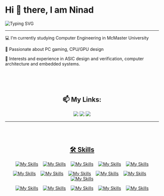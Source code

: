 
###

<h1>Hi 👋 there, I am Ninad</h1>



<p>
   
![Typing SVG](https://readme-typing-svg.demolab.com/?lines=Computer+Engineering+Student)
   
</p>

---

<p>💻 I’m currently studying Computer Engineering in McMaster University</p>




<p>💬 Passionate about PC gaming, CPU/GPU design</p>

<p>🔭 Interests and experience in ASIC design and verification, computer architecture and embedded systems.</p>
  
<br>
<br>
<br>

<h2 align = "center">📫 My Links:</h3>
<p align = "center"><a href = "https://www.linkedin.com/in/ninadthakker/"><img src = "https://img.shields.io/badge/Linkedin-0077B5?style=for-the-badge&logo=linkedin&logoColor=white"/></a>
<a href = "mailto:ninadthakker@gmail.com"><img src= "https://img.shields.io/badge/Email_Me-D14836?style=for-the-badge&logo=gmail&logoColor=white"/></a>
<a href = "https://ninad4290.github.io/"><img src="https://img.shields.io/badge/Personal_Website-000000?style=for-the-badge&logo=me&logoColor=white"/>
</p>

------------------------------------------------------------------------------------------------------------------------------------------------------------------------------------------------
<br>
<br>
<h2 align = "center">🛠 Skills</h2>
<p align = "center"
   
[![My Skills](https://skillicons.dev/icons?i=c)](https://www.cprogramming.com/)&nbsp;&nbsp;&nbsp;&nbsp;[![My Skills](https://skillicons.dev/icons?i=cpp)](https://www.cprogramming.com/)&nbsp;&nbsp;&nbsp;&nbsp;[![My Skills](https://skillicons.dev/icons?i=py)](https://www.python.org/)&nbsp;&nbsp;&nbsp;&nbsp;[![My Skills](https://skillicons.dev/icons?i=ros)](https://www.ros.org/)&nbsp;&nbsp;&nbsp;&nbsp;[![My Skills](https://skillicons.dev/icons?i=matlab)](https://www.mathworks.com/products/matlab.html) 

<p align = "center"
   
[![My Skills](https://skillicons.dev/icons?i=git)](https://git-scm.com/)&nbsp;&nbsp;&nbsp;&nbsp;[![My Skills](https://skillicons.dev/icons?i=raspberrypi)](https://www.raspberrypi.org/)&nbsp;&nbsp;&nbsp;&nbsp;[![My Skills](https://skillicons.dev/icons?i=html)](https://html.com/)&nbsp;&nbsp;&nbsp;&nbsp;[![My Skills](https://skillicons.dev/icons?i=js)](https://www.javascript.com/)&nbsp;&nbsp;&nbsp;&nbsp;[![My Skills](https://skillicons.dev/icons?i=css)](https://www.w3.org/Style/CSS/Overview.en.html)&nbsp;&nbsp;&nbsp;&nbsp;[![My Skills](https://skillicons.dev/icons?i=java)](https://www.java.com/en/) 


<p align = "center"
   
[![My Skills](https://skillicons.dev/icons?i=eclipse)](https://www.eclipse.org/ide/)&nbsp;&nbsp;&nbsp;&nbsp;[![My Skills](https://skillicons.dev/icons?i=vscode)](https://code.visualstudio.com/)&nbsp;&nbsp;&nbsp;&nbsp;[![My Skills](https://skillicons.dev/icons?i=linux)](https://git.kernel.org/pub/scm/linux/kernel/git/torvalds/linux.git)&nbsp;&nbsp;&nbsp;&nbsp;[![My Skills](https://skillicons.dev/icons?i=bash)](https://www.gnu.org/software/bash/)&nbsp;&nbsp;&nbsp;&nbsp;[![My Skills](https://skillicons.dev/icons?i=nodejs)](https://nodejs.org/en)

</p>
<br>
<br>

<!--
**ninad4290/ninad4290** is a ✨ _special_ ✨ repository because its `README.md` (this file) appears on your GitHub profile.

Here are some ideas to get you started:

- 🔭 I’m currently working on ...
- 🌱 I’m currently learning ...
- 👯 I’m looking to collaborate on ...
- 🤔 I’m looking for help with ...
- 💬 Ask me about ...
- 📫 How to reach me: ...
-
- ⚡ Fun fact: ...
-->
